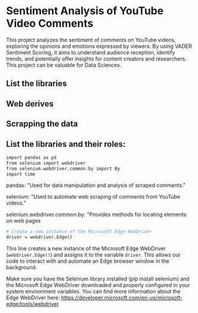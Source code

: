 # Sentiment Analysis of YouTube Video Comments

This project analyzes the sentiment of comments on YouTube videos, exploring the opinions and emotions expressed by viewers. By using  VADER Sentiment Scoring, it aims to understand audience reception, identify trends, and potentially offer insights for content creators and researchers. This project can be valuable for Data Sciences.

## List the libraries

## Web derives

## Scrapping the data


## List the libraries and their roles:
~~~ bash
import pandas as pd
from selenium import webdriver
from selenium.webdriver.common.by import By
import time

~~~

pandas: "Used for data manipulation and analysis of scraped comments."

selenium: "Used to automate web scraping of comments from YouTube videos."

selenium.webdriver.common.by: "Provides methods for locating elements on web pages 

~~~ bash
# Create a new instance of the Microsoft Edge WebDriver
driver = webdriver.Edge()
~~~
This line creates a new instance of the Microsoft Edge WebDriver (`webdriver.Edge()`) and assigns it to the variable `driver`. This allows our code to interact with and automate an Edge browser window in the background.

Make sure you have the Selenium library installed (pip install selenium) and the Microsoft Edge WebDriver downloaded and properly configured in your system environment variables. You can find more information about the Edge WebDriver here: https://developer.microsoft.com/en-us/microsoft-edge/tools/webdriver
